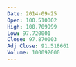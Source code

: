 ```yaml
---
Date: 2014-09-25
Open: 100.510002
High: 100.709999
Low: 97.720001
Close: 97.870003
Adj Close: 91.518661
Volume: 100092000
---
```

